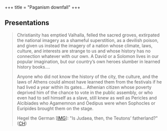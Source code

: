 +++
title = "Paganism downfall"
+++

## Presentations
> Christianity has emptied Valhalla, felled the sacred groves, extirpated the national imagery as a shameful superstition, as a devilish poison, and given us instead the imagery of a nation whose climate, laws, culture, and interests are strange to us and whose history has no connection whatever with our own. A David or a Solomon lives in our popular imagination, but our country’s own heroes slumber in learned history books.... 
> 
> Anyone who did not know the history of the city, the culture, and the laws of Athens could almost have learned them from the festivals if he had lived a year within its gates... Athenian citizen whose poverty deprived him of the chance to vote in the public assembly, or who even had to sell himself as a slave, still knew as well as Pericles and Alcibiades who Agamemnon and Oedipus were when Sophocles or Euripides brought them on the stage.
>
> Hegel the German \[[IMG](https://twitter.com/Rjrasva/status/578532934673518593)\]: "Is Judaea, then, the Teutons’ fatherland?" ([CH](https://www.marxists.org/reference/archive/hegel/works/pc/ch02.htm))


